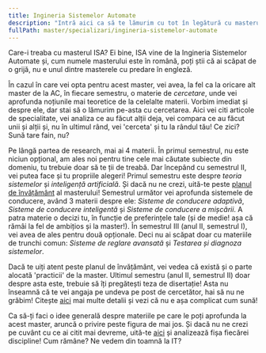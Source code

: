 ```yaml
---
title: Ingineria Sistemelor Automate
description: "Intră aici ca să te lămurim cu tot în legătură cu masterul ISA de la AC! "
fullPath: master/specializari/ingineria-sistemelor-automate
---
```

Care-i treaba cu masterul ISA? Ei bine, ISA vine de la Ingineria Sistemelor Automate și, cum numele masterului este în română, poți știi că ai scăpat de o grijă, nu e unul dintre masterele cu predare în engleză. 

În cazul în care vei opta pentru acest master, vei avea, la fel ca la oricare alt master de la AC, în fiecare semestru, o materie de *cercetare*, unde vei aprofunda noțiunile mai teoretice de la celelalte materii. Vorbim imediat și despre ele, dar stai să o lămurim pe-asta cu cercetarea. Aici vei citi articole de specialitate, vei analiza ce au făcut alții deja, vei compara ce au făcut unii și alții și, nu în ultimul rând, vei 'cerceta' și tu la rândul tău! Ce zici? Sună tare fain, nu? 

Pe lângă partea de research, mai ai 4 materii. În primul semestrul, nu este niciun opțional, am ales noi pentru tine cele mai căutate subiecte din domeniu, tu trebuie doar să te ții de treabă. Dar începând cu semestrul II, vei putea face și tu propriile alegeri! Primul semestru este despre *teoria sistemelor* și *inteligență artificială*. Și dacă nu ne crezi, uită-te peste [planul de învățământ](https://ac.upt.ro/specializari/ingineria-sistemelor-automate-isa/) al masterului! Semestrul următor vei aprofunda sistemele de conducere, având 3 materii despre ele: *Sisteme de conducere adaptivă*, *Sisteme de conducere inteligentă* și *Sisteme de conducere a mișcării*. A patra materie o decizi tu, în funcție de preferințele tale (și de medie! așa că rămâi la fel de ambițios și la master!). În semestrul III (anul II, semestrul I), vei avea de ales pentru două opționale. Deci nu ai scăpat doar cu materiile de trunchi comun: *Sisteme de reglare avansată* și *Testarea și diagnoza sistemelor*. 

Dacă te uiți atent peste planul de învățământ, vei vedea că există și o parte alocată 'practicii' de la master. Ultimul semestru (anul II, semestrul II) doar despre asta este, trebuie să îți pregătești teza de disertație! Asta nu înseamnă că te vei angaja pe undeva pe post de cercetător, hai să nu ne grăbim! Citește [aici](https://ac.upt.ro/practica-master/) mai multe detalii și vezi că nu e așa complicat cum sună!

Ca să-ți faci o idee generală despre materiile pe care le poți aprofunda la acest master, aruncă o privire peste figura de mai jos. Și dacă nu ne crezi pe cuvânt cu ce ai citit mai devreme, uită-te [aici](https://ac.upt.ro/specializari/ingineria-sistemelor-automate-isa/) și analizează fișa fiecărei discipline! Cum rămâne? Ne vedem din toamnă la IT?

<Fig src="/uploads/isa.png" alt="Subiectele abordate la masterul Ingineria Sistemelor Automate" caption="Subiectele abordate la masterul Ingineria Sistemelor Automate"></Fig>